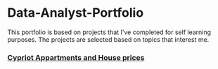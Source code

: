 # Data-Analyst-Portfolio

This portfolio is based on projects that I've completed for self learning purposes. The projects are selected based on topics that interest me.

### [Cypriot Appartments and House prices](https://github.com/spyrou-andre/Data-Analyst-Portfolio/blob/main/House-Prices/Jupyter_Notebook_Code.ipynb) 


